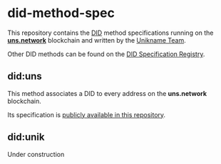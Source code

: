 # did-method-spec

This repository contains the [DID](https://www.w3.org/TR/did-core/) method specifications running on the [**uns.network**](https://docs.uns.network/) blockchain and written by the [Unikname Team](https://www.unikname.com/en/about-team/).

Other DID methods can be found on the [DID Specification Registry](https://w3c.github.io/did-spec-registries/#did-methods).

## did:uns

This method associates a DID to every address on the **uns.network** blockchain.

Its specification is [publicly available in this repository](did-uns/UNS-DID-Specification.md).

## did:unik

Under construction
